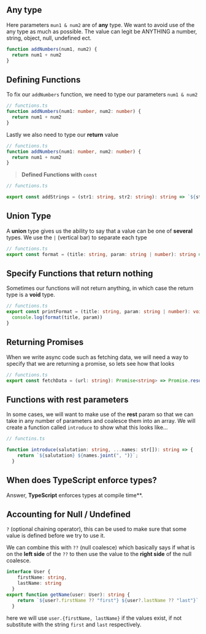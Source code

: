
## **Any** type

Here parameters `mun1 & num2` are of **any** type.
We want to avoid use of the any type as much as possible.
The value can legit be ANYTHING a number, string, object, null,
undefined ect.

```ts
function addNumbers(num1, num2) {
  return num1 + num2
}

```

## Defining Functions
To fix our `addNumbers` function, we need to type our
parameters `num1 & num2`
```ts
// functions.ts
function addNumbers(num1: number, num2: number) {
  return num1 + num2
}

```

Lastly we also need to type our **return** value
```ts
// functions.ts
function addNumbers(num1: number, num2: number) {
  return num1 + num2
}

```

> **Defined Functions with `const`**

```ts
// functions.ts

export const addStrings = (str1: string, str2: string): string => `${str1} ${str2}`;
```

## Union Type
A **union** type gives us the ability to say that a value can
be one of **several** types. We use the `|` (vertical bar) to
separate each type

```ts
// functions.ts
export const format = (title: string, param: string | number): string => `${title} ${param}`
```

## Specify Functions that return nothing
Sometimes our functions will not return anything, in which case
the return type is a **void** type.
```ts
// functions.ts
export const printFormat = (title: string, param: string | number): void => {
  console.log(format(title, param)) 
}
```

## Returning Promises
When we write async code such as fetching data, we will need a way
to specify that we are returning a promise, so lets see how that looks

```ts
// functions.ts
export const fetchData = (url: string): Promise<string> => Promise.resolve("Data from fetch")
```

## Functions with **rest** parameters
In some cases, we will want to make use of the **rest** param so
that we can take in any number of parameters and coalesce them into
an array. We will create a function called `introduce` to show what
this looks like...
```ts
// functins.ts

function introduce(salutation: string, ...names: str[]): string => {
    return `${salutation} ${names.joint(", ")}`;
  } 
```

## When does TypeScript enforce types?
Answer, **TypeScript** enforces types at compile time**.

## Accounting for Null / Undefined
`?` (optional chaining operator), this can be used to make sure
that some value is defined before we try to use it.

We can combine this with `??` (null coalesce) which basically says if what is on the **left side** of the `??` to then use the value
to the **right side** of the null coalesce.

```ts
interface User {
    firstName: string,
    lastName: string
  }
export function getName(user: User): string {
    return `${user?.firstName ?? "first"} ${user?.lastName ?? "last"}`
  }
```
here we will use `user.{firstName, lastName}` if the values exist, if not substitute with the string `first` and `last` respectively.
